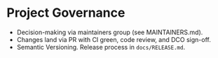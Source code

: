 # Project Governance

- Decision-making via maintainers group (see MAINTAINERS.md).
- Changes land via PR with CI green, code review, and DCO sign-off.
- Semantic Versioning. Release process in `docs/RELEASE.md`.
